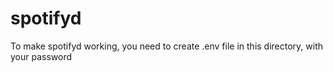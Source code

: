 # spotifyd
To make spotifyd working, you need to create .env file in this directory, with your password

